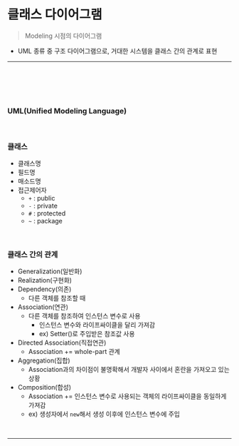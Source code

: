 # 클래스 다이어그램
> Modeling 시점의 다이어그램
* UML 종류 중 구조 다이어그램으로, 거대한 시스템을 클래스 간의 관계로 표현

<hr>
<br>

## 
####

<br>

### UML(Unified Modeling Language)

<br>

### 클래스
* 클래스명
* 필드명
* 매소드명
* 접근제어자
  * `+` : public
  * `-` : private
  * `#` : protected
  * `~` : package

<br>

### 클래스 간의 관계
* Generalization(일반화)
* Realization(구현화)
* Dependency(의존)
  * 다른 객체를 참조할 때
* Association(연관)
  * 다른 객체를 참조하여 인스턴스 변수로 사용
    * 인스턴스 변수와 라이프싸이클을 달리 가져감
    * ex) Setter()로 주입받은 참조값 사용
* Directed Association(직접연관)
  * Association += whole-part 관계
* Aggregation(집합)
  * Association과의 차이점이 불명확해서 개발자 사이에서 혼란을 가져오고 있는 상황
* Composition(합성)
  * Association += 인스턴스 변수로 사용되는 객체의 라이프싸이클을 동일하게 가져감
  * ex) 생성자에서 `new`해서 생성 이후에 인스턴스 변수에 주입

<br>
<hr>
<br>
